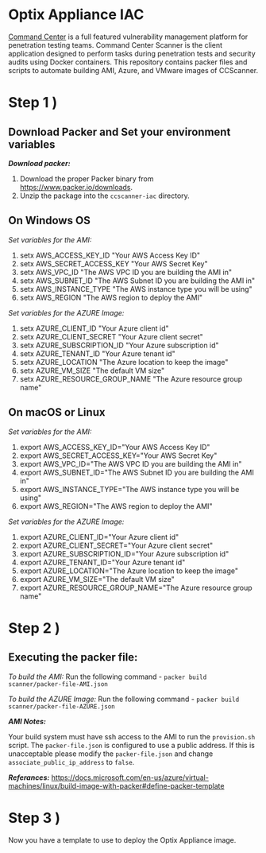 # Optix Appliance IAC #
[Command Center](https://www.critical-sec.com/command-center/) is a full featured vulnerability management platform for penetration testing teams. Command Center Scanner is the client application designed to perform tasks during penetration tests and security audits using
Docker containers. This repository contains packer files and scripts to automate building AMI, Azure, and VMware images of CCScanner.

# Step 1 ) #

## Download Packer and Set your environment variables ##

**_Download packer:_**

1) Download the proper Packer binary from https://www.packer.io/downloads.
2) Unzip the package into the `ccscanner-iac` directory.


## On Windows OS ##
 
*_Set variables for the AMI:_*

1) setx AWS_ACCESS_KEY_ID "Your AWS Access Key ID"
2) setx AWS_SECRET_ACCESS_KEY "Your AWS Secret Key"
3) setx AWS_VPC_ID "The AWS VPC ID you are building the AMI in"
4) setx AWS_SUBNET_ID "The AWS Subnet ID you are building the AMI in"
5) setx AWS_INSTANCE_TYPE "The AWS instance type you will be using"
6) setx AWS_REGION "The AWS region to deploy the AMI"

*_Set variables for the AZURE Image:_*

1) setx AZURE_CLIENT_ID "Your Azure client id"
2) setx AZURE_CLIENT_SECRET "Your Azure client secret"
3) setx AZURE_SUBSCRIPTION_ID "Your Azure subscription id"
4) setx AZURE_TENANT_ID "Your Azure tenant id"
5) setx AZURE_LOCATION "The Azure location to keep the image"
6) setx AZURE_VM_SIZE "The default VM size"
7) setx AZURE_RESOURCE_GROUP_NAME "The Azure resource group name"

## On macOS or Linux ##

*_Set variables for the AMI:_*

1) export AWS_ACCESS_KEY_ID="Your AWS Access Key ID"
2) export AWS_SECRET_ACCESS_KEY="Your AWS Secret Key"
3) export AWS_VPC_ID="The AWS VPC ID you are building the AMI in"
4) export AWS_SUBNET_ID="The AWS Subnet ID you are building the AMI in"
5) export AWS_INSTANCE_TYPE="The AWS instance type you will be using"
6) export AWS_REGION="The AWS region to deploy the AMI"

*_Set variables for the AZURE Image:_*

1) export AZURE_CLIENT_ID="Your Azure client id"
2) export AZURE_CLIENT_SECRET="Your Azure client secret"
3) export AZURE_SUBSCRIPTION_ID="Your Azure subscription id"
4) export AZURE_TENANT_ID="Your Azure tenant id"
5) export AZURE_LOCATION="The Azure location to keep the image"
6) export AZURE_VM_SIZE="The default VM size"
7) export AZURE_RESOURCE_GROUP_NAME="The Azure resource group name"

# Step 2 ) #

## Executing the packer file: ##

*_To build the AMI:_*
Run the following command - `packer build scanner/packer-file-AMI.json`

*_To build the AZURE Image:_*
Run the following command - `packer build scanner/packer-file-AZURE.json`

**_AMI Notes:_**

Your build system must have ssh access to the AMI to run the `provision.sh` script. The `packer-file.json` is configured to use a public address.
If this is unacceptable please modify the `packer-file.json` and change `associate_public_ip_address` to `false`.

**_Referances:_**
https://docs.microsoft.com/en-us/azure/virtual-machines/linux/build-image-with-packer#define-packer-template

# Step 3 ) #

Now you have a template to use to deploy the Optix Appliance image.